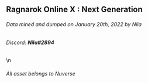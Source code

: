 ## Ragnarok Online X : Next Generation
###### Data mined and dumped on January 20th, 2022 by Nila
###### Discord: **Nila#2894**
\n
###### All asset belongs to Nuverse
